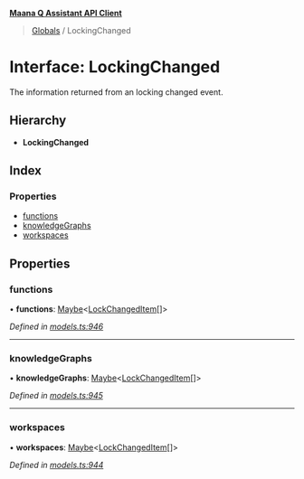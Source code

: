 **[Maana Q Assistant API Client](../README.md)**

> [Globals](../README.md) / LockingChanged

# Interface: LockingChanged

The information returned from an locking changed event.

## Hierarchy

* **LockingChanged**

## Index

### Properties

* [functions](lockingchanged.md#functions)
* [knowledgeGraphs](lockingchanged.md#knowledgegraphs)
* [workspaces](lockingchanged.md#workspaces)

## Properties

### functions

•  **functions**: [Maybe](../README.md#maybe)\<[LockChangedItem](lockchangeditem.md)[]>

*Defined in [models.ts:946](https://github.com/maana-io/q-assistant-client/blob/develop/src/models.ts#L946)*

___

### knowledgeGraphs

•  **knowledgeGraphs**: [Maybe](../README.md#maybe)\<[LockChangedItem](lockchangeditem.md)[]>

*Defined in [models.ts:945](https://github.com/maana-io/q-assistant-client/blob/develop/src/models.ts#L945)*

___

### workspaces

•  **workspaces**: [Maybe](../README.md#maybe)\<[LockChangedItem](lockchangeditem.md)[]>

*Defined in [models.ts:944](https://github.com/maana-io/q-assistant-client/blob/develop/src/models.ts#L944)*
